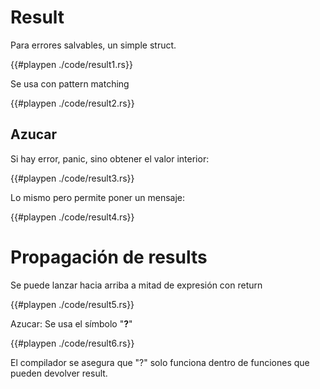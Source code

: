 # Result

Para errores salvables, un simple struct.

{{#playpen ./code/result1.rs}}

Se usa con pattern matching

{{#playpen ./code/result2.rs}}

## Azucar

Si hay error, panic, sino obtener el valor interior:

{{#playpen ./code/result3.rs}}

Lo mismo pero permite poner un mensaje:

{{#playpen ./code/result4.rs}}

# Propagación de results

Se puede lanzar hacia arriba a mitad de expresión con return

{{#playpen ./code/result5.rs}}

Azucar: Se usa el símbolo "__?__"

{{#playpen ./code/result6.rs}}

El compilador se asegura que "?" solo funciona dentro de funciones que pueden devolver result.


